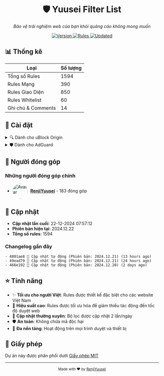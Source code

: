 <div align="center">
  <h1>🛡️ Yuusei Filter List</h1>
  <p><em>Bảo vệ trải nghiệm web của bạn khỏi quảng cáo không mong muốn</em></p>
  <p>
    <a href="https://github.com/RenjiYuusei/Adblock/releases">
      <img src="https://img.shields.io/badge/version-2024.12.22-blue?style=for-the-badge" alt="Version">
    </a>
    <a href="https://github.com/RenjiYuusei/Adblock/blob/main/Yuusei.txt">
      <img src="https://img.shields.io/badge/rules-1594-brightgreen?style=for-the-badge" alt="Rules">
    </a>
    <a href="https://github.com/RenjiYuusei/Adblock/commits/main">
      <img src="https://img.shields.io/badge/updated-22-12-2024-success?style=for-the-badge" alt="Updated">
    </a>
  </p>
</div>

## 📊 Thống kê

| Loại | Số lượng |
|------|-----------|
| Tổng số Rules | 1594 |
| Rules Mạng | 390 |
| Rules Giao Diện | 850 |
| Rules Whitelist | 60 |
| Ghi chú & Comments | 14 |

## 🚀 Cài đặt

<details>
<summary>🔍 Dành cho uBlock Origin</summary>

### Cách 1: Cài đặt nhanh
1. Click vào link: [Cài đặt cho uBlock Origin](https://raw.githubusercontent.com/RenjiYuusei/Adblock/main/Yuusei.txt)
2. Click "Proceed" hoặc "Tiếp tục" trong hộp thoại xác nhận

### Cách 2: Cài đặt thủ công
1. Mở Dashboard uBlock Origin
2. Chuyển đến tab "Filter lists"
3. Cuộn xuống cuối trang
4. Mở rộng phần "Custom"
5. Dán link sau vào ô trống và click "Apply changes":
```
https://raw.githubusercontent.com/RenjiYuusei/Adblock/main/Yuusei.txt
```
</details>

<details>
<summary>🛡️ Dành cho AdGuard</summary>

### Cách 1: Cài đặt nhanh
1. Click vào link: [Cài đặt cho AdGuard](https://subscribe.adblockplus.org/?location=https://raw.githubusercontent.com/RenjiYuusei/Adblock/main/Yuusei.txt)
2. Chọn "Subscribe" trong hộp thoại xác nhận

### Cách 2: Cài đặt thủ công
1. Mở cài đặt AdGuard
2. Chọn "Filters" > "Custom"
3. Click "Add custom filter"
4. Dán link sau và click "Next":
```
https://raw.githubusercontent.com/RenjiYuusei/Adblock/main/Yuusei.txt
```
</details>

## 👥 Người đóng góp

### Những người đóng góp chính

- <img src="https://avatars.githubusercontent.com/u/166010224?u=9f71dd05a7b56ea8ec1444ada77ede7414e2fca5&v=4&s=50" width="50" height="50" style="border-radius: 50%; vertical-align: middle; margin-right: 5px;" alt="Avatar"> **[RenjiYuusei](https://github.com/RenjiYuusei)** - 183 đóng góp

## 📝 Cập nhật

- **Cập nhật lần cuối**: 22-12-2024 07:57:12
- **Phiên bản hiện tại**: 2024.12.22
- **Tổng số rules**: 1594

### Changelog gần đây
```
- 4801ae8 🔄 Cập nhật tự động (Phiên bản: 2024.12.21) (13 hours ago)
- 49ead79 🔄 Cập nhật tự động (Phiên bản: 2024.12.21) (24 hours ago)
- 466e192 🔄 Cập nhật tự động (Phiên bản: 2024.12.20) (2 days ago)
```

## ⭐ Tính năng

- ✨ **Tối ưu cho người Việt**: Rules được thiết kế đặc biệt cho các website Việt Nam
- 🚀 **Hiệu suất cao**: Rules được tối ưu hóa để giảm thiểu tác động đến tốc độ duyệt web
- 🔄 **Cập nhật thường xuyên**: Bộ lọc được cập nhật 2 lần/ngày
- 🛡️ **An toàn**: Không chứa mã độc hại
- 📱 **Đa nền tảng**: Hoạt động trên mọi trình duyệt và thiết bị

## 📜 Giấy phép

Dự án này được phân phối dưới [Giấy phép MIT](LICENSE)

---
<div align="center">
  <sub>Made with ❤️ by <a href="https://github.com/RenjiYuusei">RenjiYuusei</a></sub>
</div>
